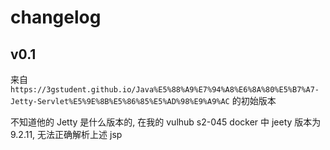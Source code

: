 # changelog

## v0.1

来自 `https://3gstudent.github.io/Java%E5%88%A9%E7%94%A8%E6%8A%80%E5%B7%A7-Jetty-Servlet%E5%9E%8B%E5%86%85%E5%AD%98%E9%A9%AC` 的初始版本

不知道他的 Jetty 是什么版本的, 在我的 vulhub s2-045 docker 中 jeety 版本为 9.2.11, 无法正确解析上述 jsp